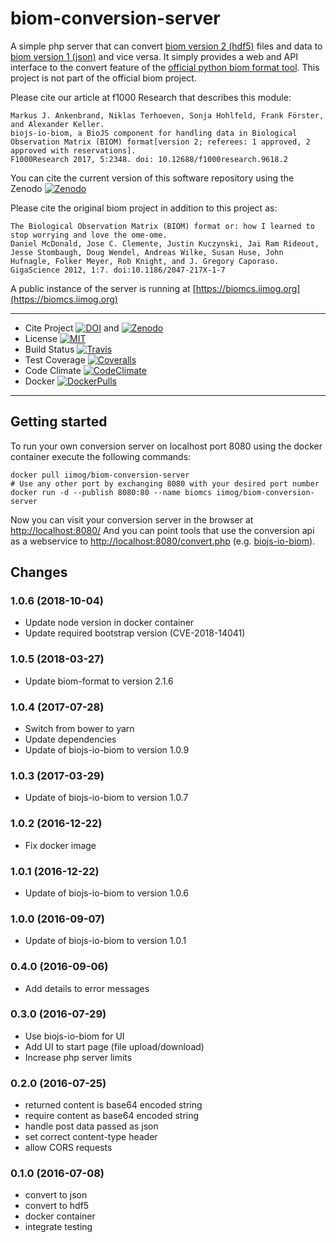 biom-conversion-server
======================

A simple php server that can convert [biom version 2
(hdf5)](http://biom-format.org/documentation/format_versions/biom-2.0.html)
files and data to [biom version 1
(json)](http://biom-format.org/documentation/format_versions/biom-1.0.html)
and vice versa. It simply provides a web and API interface to the convert
feature of the [official python biom format
tool](http://biom-format.org/index.html#installing-the-biom-format-python-package).
This project is not part of the official biom project.

Please cite our article at f1000 Research that describes this module:
```
Markus J. Ankenbrand, Niklas Terhoeven, Sonja Hohlfeld, Frank Förster, and Alexander Keller.
biojs-io-biom, a BioJS component for handling data in Biological Observation Matrix (BIOM) format[version 2; referees: 1 approved, 2 approved with reservations].
F1000Research 2017, 5:2348. doi: 10.12688/f1000research.9618.2
```
You can cite the current version of this software repository using the Zenodo [![Zenodo](https://zenodo.org/badge/12731/molbiodiv/biom-conversion-server.svg)](https://zenodo.org/badge/latestdoi/12731/molbiodiv/biom-conversion-server)

Please cite the original biom project in addition to this project as:

    The Biological Observation Matrix (BIOM) format or: how I learned to stop worrying and love the ome-ome.
    Daniel McDonald, Jose C. Clemente, Justin Kuczynski, Jai Ram Rideout, Jesse Stombaugh, Doug Wendel, Andreas Wilke, Susan Huse, John Hufnagle, Folker Meyer, Rob Knight, and J. Gregory Caporaso.
    GigaScience 2012, 1:7. doi:10.1186/2047-217X-1-7

A public instance of the server is running at [https://biomcs.iimog.org](https://biomcs.iimog.org)

  --------------- --------------------------------------------------------------------------------------------------------------------------------------------------------------------
 - Cite Project    [![DOI](https://img.shields.io/badge/DOI-10.12688%2Ff1000research.9618.2-blue.svg)](https://dx.doi.org/10.12688/f1000research.9618.2) and [![Zenodo](https://zenodo.org/badge/12731/molbiodiv/biom-conversion-server.svg)](https://zenodo.org/badge/latestdoi/12731/molbiodiv/biom-conversion-server)
 - License         [![MIT](https://img.shields.io/badge/License-MIT-blue.svg)](file:LICENSE)
 - Build Status    [![Travis](https://travis-ci.org/molbiodiv/biom-conversion-server.svg?branch=master)](https://travis-ci.org/molbiodiv/biom-conversion-server)
 - Test Coverage   [![Coveralls](https://coveralls.io/repos/github/molbiodiv/biom-conversion-server/badge.svg?branch=master)](https://coveralls.io/github/molbiodiv/biom-conversion-server?branch=master)
 - Code Climate    [![CodeClimate](https://codeclimate.com/github/molbiodiv/biom-conversion-server/badges/gpa.svg)](https://codeclimate.com/github/molbiodiv/biom-conversion-server)
 - Docker          [![DockerPulls](https://img.shields.io/docker/pulls/iimog/biom-conversion-server.svg?maxAge=2592000)](https://hub.docker.com/r/iimog/biom-conversion-server/)

  --------------- --------------------------------------------------------------------------------------------------------------------------------------------------------------------

Getting started
---------------

To run your own conversion server on localhost port 8080 using the
docker container execute the following commands:

``` {.bash}
docker pull iimog/biom-conversion-server
# Use any other port by exchanging 8080 with your desired port number
docker run -d --publish 8080:80 --name biomcs iimog/biom-conversion-server
```

Now you can visit your conversion server in the browser at
<http://localhost:8080/> And you can point tools that use the conversion
api as a webservice to <http://localhost:8080/convert.php> (e.g.
[biojs-io-biom](https://github.com/molbiodiv/biojs-io-biom)).

Changes
-------

### 1.0.6 (2018-10-04)

-   Update node version in docker container
-   Update required bootstrap version (CVE-2018-14041)

### 1.0.5 (2018-03-27)

-   Update biom-format to version 2.1.6

### 1.0.4 (2017-07-28)

-   Switch from bower to yarn
-   Update dependencies
-   Update of biojs-io-biom to version 1.0.9

### 1.0.3 (2017-03-29)

-   Update of biojs-io-biom to version 1.0.7

### 1.0.2 (2016-12-22)

-   Fix docker image

### 1.0.1 (2016-12-22)

-   Update of biojs-io-biom to version 1.0.6

### 1.0.0 (2016-09-07)

-   Update of biojs-io-biom to version 1.0.1

### 0.4.0 (2016-09-06)

-   Add details to error messages

### 0.3.0 (2016-07-29)

-   Use biojs-io-biom for UI
-   Add UI to start page (file upload/download)
-   Increase php server limits

### 0.2.0 (2016-07-25)

-   returned content is base64 encoded string
-   require content as base64 encoded string
-   handle post data passed as json
-   set correct content-type header
-   allow CORS requests

### 0.1.0 (2016-07-08)

-   convert to json
-   convert to hdf5
-   docker container
-   integrate testing

